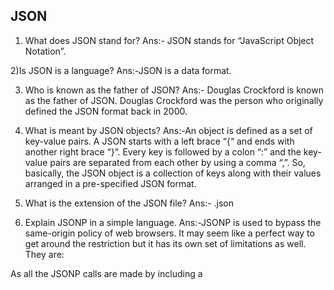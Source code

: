 ## JSON 

1) What does JSON stand for?
Ans:- JSON stands for “JavaScript Object Notation”.

2)Is JSON is a language?
Ans:-JSON is a data format.

3) Who is known as the father of JSON?
Ans:- Douglas Crockford is known as the father of JSON. Douglas Crockford was the person who originally defined the JSON format back in 2000.

4) What is meant by JSON objects?
Ans:-An object is defined as a set of key-value pairs. A JSON starts with a left brace “{“ and ends with another right brace “}”. Every key is followed by a colon “:” and the key-value pairs are separated from each other by using a comma “,”. So, basically, the JSON object is a collection of keys along with their values arranged in a pre-specified JSON format.

5) What is the extension of the JSON file?
Ans:- .json

6) Explain JSONP in a simple language.
Ans:-JSONP is used to bypass the same-origin policy of web browsers. It may seem like a perfect way to get around the restriction but it has its own set of limitations as well. They are:

As all the JSONP calls are made by including a <script> tag, the request made is confined only to the GET method.
It cannot be used for POST or PUT requests.
It can be used only for read-only services and APIs.

7) How to delete an index from JSON Obj?
Ans:- Deleting an Element from JSON Obj
      var exjson = {"key":"value"}
      delete exjosn['key'];


8) What is BSON? 
Ans:- BSON is the superset of JSON, which used by MongoDb.BSOn Supports the embedding of documents and arrays within other documents and arrays.     


7) Mention what is the role of JSON.stringify?
Ans:- JSON.stringify() converts an object into a JSON text and saves that JSON text in a string.

8) Mention what is the MIME type of JSON?
Ans:- MIME type for JSON text is “application/json”.

9)